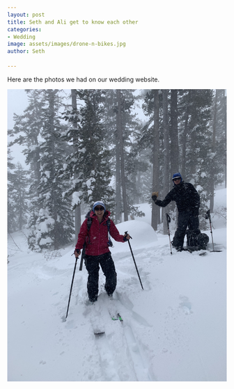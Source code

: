 ```yaml
---
layout: post
title: Seth and Ali get to know each other
categories:
- Wedding
image: assets/images/drone-n-bikes.jpg
author: Seth

---
```

Here are the photos we had on our wedding website.

![](/assets/images/2019-02-09-ski-touring-graham.jpg)